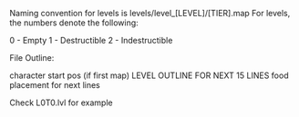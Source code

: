 Naming convention for levels is levels/level_[LEVEL]/[TIER].map
For levels, the numbers denote the following:

0 - Empty
1 - Destructible
2 - Indestructible

File Outline:

character start pos (if first map)
LEVEL OUTLINE FOR NEXT 15 LINES
food placement for next lines

Check L0T0.lvl for example
